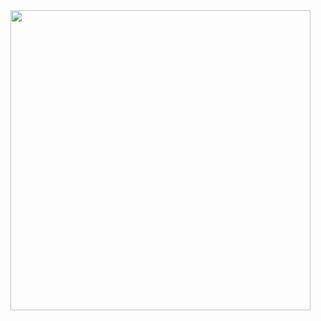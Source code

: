 <img src="https://firebasestorage.googleapis.com/v0/b/tasky-ec13f.appspot.com/o/elon.jpg?alt=media&token=64b0f9fe-75f5-4d40-8852-d28185730ef4" height="480px">
